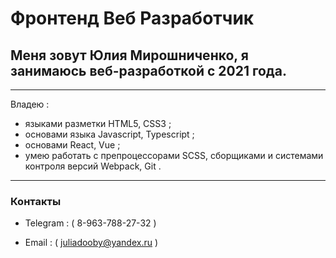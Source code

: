 # __Фронтенд Веб Разработчик__ 
## Меня зовут **Юлия Мирошниченко**, я занимаюсь веб-разработкой с 2021 года. 

---

Владею :

* языками разметки HTML5, CSS3 ; 
* основами языка Javascript, Typescript ;
* основами React, Vue ;
* умею работать с препроцессорами SCSS, сборщиками и системами контроля версий Webpack, Git .

---

### Контакты 

* Telegram
    : ( 8-963-788-27-32 )

* Email
    : ( juliadooby@yandex.ru )

